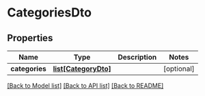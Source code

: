 # CategoriesDto

## Properties
Name | Type | Description | Notes
------------ | ------------- | ------------- | -------------
**categories** | [**list[CategoryDto]**](CategoryDto.md) |  | [optional] 

[[Back to Model list]](../README.md#documentation-for-models) [[Back to API list]](../README.md#documentation-for-api-endpoints) [[Back to README]](../README.md)


